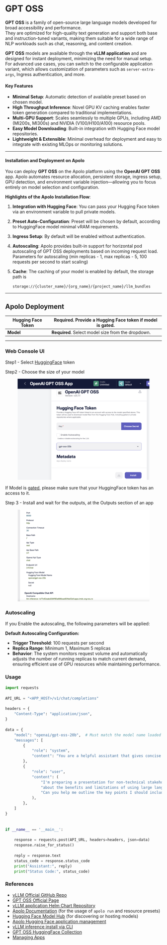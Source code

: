 # GPT OSS

**GPT OSS** is a family of open-source large language models developed for broad accessibility and performance.\
They are optimized for high-quality text generation and support both base and instruction-tuned variants, making them suitable for a wide range of NLP workloads such as chat, reasoning, and content creation.

**GPT OSS** models are available through the **vLLM application** and are designed for instant deployment, minimizing the need for manual setup.\
For advanced use cases, you can switch to the configurable application variant, which allows customization of parameters such as `server-extra-args`, Ingress authentication, and more.

#### Key Features

* **Minimal Setup**: Automatic detection of available preset based on chosen model.
* **High Throughput Inference**: Novel GPU KV caching enables faster token generation compared to traditional implementations.
* **Multi-GPU Support**: Scales seamlessly to multiple GPUs, including AMD (MI200s, MI300s) and NVIDIA (V100/H100/A100) resource pools.
* **Easy Model Downloading**: Built-in integration with Hugging Face model repositories.
* **Lightweight & Extensible**: Minimal overhead for deployment and easy to integrate with existing MLOps or monitoring solutions.

***

#### Installation and Deployment on Apolo

You can deploy **GPT OSS** on the Apolo platform using the **OpenAI GPT OSS** app. Apolo automates resource allocation, persistent storage, ingress setup, GPU detection, and environment variable injection—allowing you to focus entirely on model selection and configuration.

**Highlights of the Apolo Installation Flow**:

1. **Integration with Hugging Face**: You can pass your Hugging Face token via an environment variable to pull private models.
2. **Preset Auto-Configuration**: Preset will be chosen by default, according to HuggingFace model minimal vRAM requirements.
3. **Ingress Setup**: By default will be enabled without authentication.
4. **Autoscaling**: Apolo provides built-in support for horizontal pod autoscaling of GPT OSS deployments based on incoming request load. Parameters for autoscaling (min replicas - 1, max replicas - 5, 100 requests per second to start scaling)
5.  **Cache**: The caching of your model is enabled by default, the storage path is&#x20;

    ```
    storage://{cluster_name}/{org_name}/{project_name}/llm_bundles
    ```

***



## Apolo Deployment

| **Hugging Face Token** | **Required**. Provide a Hugging Face token if model is gated.  |
| ---------------------- | -------------------------------------------------------------- |
| **Model**              | **Required**. Select model size from the dropdown.             |

***

### Web Console UI

Step1 - Select  [HuggingFace](https://huggingface.co/) token

Step2 - Choose the size of your model

<figure><img src="../../../../.gitbook/assets/image (1) (1).png" alt=""><figcaption></figcaption></figure>

If Model is [gated](https://huggingface.co/docs/hub/en/models-gated), please make sure that your HuggingFace token has an access to it.

Step 3 - Install and wait for the outputs, at the Outputs section of an app

<figure><img src="../../../../.gitbook/assets/image (5).png" alt=""><figcaption></figcaption></figure>

### Autoscaling

If you Enable the autoscaling, the following parameters will be applied:

**Default Autoscaling Configuration:**

* **Trigger Threshold**: 100 requests per second
* **Replica Range**: Minimum 1, Maximum 5 replicas
* **Behavior**: The system monitors request volume and automatically adjusts the number of running replicas to match current demand, ensuring efficient use of GPU resources while maintaining performance.

### Usage

```python
import requests

API_URL = "<APP_HOST>/v1/chat/completions"

headers = {
    "Content-Type": "application/json",
}

data = {
    "model": "openai/gpt-oss-20b",  # Must match the model name loaded by vLLM
    "messages": [
        {
            "role": "system",
            "content": "You are a helpful assistant that gives concise and clear answers.",
        },
        {
            "role": "user",
            "content": (
                "I'm preparing a presentation for non-technical stakeholders "
                "about the benefits and limitations of using large language models in our customer support workflows. "
                "Can you help me outline the key points I should include, with clear, jargon-free explanations and practical examples?"
            ),
        },
    ]
}


if __name__ == '__main__':

    response = requests.post(API_URL, headers=headers, json=data)
    response.raise_for_status()

    reply = response.text
    status_code = response.status_code
    print("Assistant:", reply)
    print("Status Code:", status_code)
```

### References

* [vLLM Official GitHub Repo](https://github.com/vllm-project/vllm)
* [GPT OSS Official Page](https://openai.com/index/introducing-gpt-oss/)
* [vLLM application Helm Chart Repository](https://github.com/neuro-inc/app-llm-inference)
* [Apolo Documentation](https://docs.apolo.us/apolo-cli/commands/shortcuts#usage-16) (for the usage of `apolo run` and resource presets)
* [Hugging Face Model Hub](https://huggingface.co/) (for discovering or hosting models)
* [Apolo Hugging Face application management](hugging-face.md)
* [vLLM inference install via CLI](../../../../apolo-concepts-cli/apps/installable-apps/available-apps/vllm-inference.md)
* [GPT OSS HuggingFace Collection](https://huggingface.co/collections/openai/gpt-oss-68911959590a1634ba11c7a4)
* [Managing Apps](../managing-apps.md)
